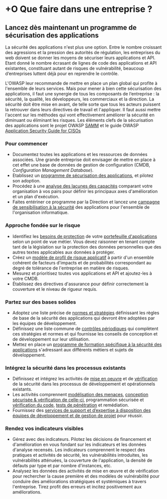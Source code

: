 # +O Que faire dans une entreprise ?

## Lancez dès maintenant un programme de sécurisation des applications

La sécurité des applications n'est plus une option. Entre le nombre croissant des agressions et la pression des autorités de régulation, les entreprises du web doivent se donner les moyens de sécuriser leurs applications et API. Etant donné le nombre écrasant de lignes de code des applications et API existantes, constituant autant de risques de vulnérabilité, beaucoup d‘entreprises luttent déjà pour en reprendre le contrôle. 

L'OWASP leur recommande de mettre en place un plan global qui profite à l'ensemble de leurs services. Mais pour mener à bien cette sécurisation des applications, il faut une synergie de tous les composants de l‘entreprise : la sécurité, la qualité, les développeurs, les commerciaux et la direction. La sécurité doit être mise en avant, de telle sorte que tous les acteurs puissent la retrouver dans leurs directives de travail et l'appliquer. Il faut aussi mettre l'accent sur les méthodes qui vont effectivement améliorer la sécurité en diminuant ou éliminant les risques. Les éléments clefs de la sécurisation des applications sont le projet OWASP [SAMM](https://wiki.owasp.org/index.php/OWASP_SAMM_Project) et le guide OWASP [Application Security Guide for CISOs](https://wiki.owasp.org/index.php/Application_Security_Guide_For_CISOs)

### Pour commencer

* Documentez toutes les applications et les ressources de données associées. Une grande entreprise doit envisager de mettre en place à cet effet une base de données de gestion de configuration (CMDB, _Configuration Management Database_).
* Etablissez un [programme de sécurisation des applications](https://wiki.owasp.org/index.php/SAMM_-_Strategy_&_Metrics_-_1), et pilotez son adoption.
* Procédez à une [analyse des lacunes des capacités](https://wiki.owasp.org/index.php/SAMM_-_Strategy_&_Metrics_-_3) comparant votre organisation à vos pairs pour définir les principaux axes d'amélioration et un plan d'exécution.
* Faites entériner ce programme par la Direction et lancez une [campagne de sensibilisation à la sécurité](https://wiki.owasp.org/index.php/SAMM_-_Education_&_Guidance_-_1) des applications pour l'ensemble de l'organisation informatique.

### Approche fondée sur le risque

* Identifiez les [besoins de protection](https://wiki.owasp.org/index.php/SAMM_-_Strategy_&_Metrics_-_2) de votre [portefeuille d'applications](https://wiki.owasp.org/index.php/SAMM_-_Strategy_&_Metrics_-_2) selon un point de vue métier. Vous devez raisonner en tenant compte tant de la législation sur la protection des données personnelles que des autres textes applicables aux données à protéger.
* Créez un [modèle de profil de risque applicatif](https://wiki.owasp.org/index.php/OWASP_Risk_Rating_Methodology) à partir d'un ensemble cohérent de facteurs d'impacts et de probabilités correspondant au degré de tolérance de l'entreprise en matière de risques.
* Mesurez et prioritisez toutes vos applications et API et ajoutez-les à votre CMDB.
* Établissez des directives d'assurance pour définir correctement la couverture et le niveau de rigueur requis.

### Partez sur des bases solides

* Adoptez une liste précise de [normes et stratégies](https://wiki.owasp.org/index.php/SAMM_-_Policy_&_Compliance_-_2) définissant les règles de base de la sécurité des applications qui devront être adoptées par les équipes de développement.
* Définissez une liste commune de [contrôles périodiques](https://wiki.owasp.org/index.php/OWASP_Security_Knowledge_Framework) qui complètent ces stratégies et normes et qui fournisse les conseils de conception et de développement sur leur utilisation.
* Mettez en place un [programme de formation spécifique à la sécurité des applications](https://wiki.owasp.org/index.php/SAMM_-_Education_&_Guidance_-_2) s'adressant aux différents métiers et sujets de développement.

### Intégrez la sécurité dans les processus existants

* Définissez et intégrez les activités de [mise en oeuvre](https://wiki.owasp.org/index.php/SAMM_-_Construction) et de [vérification](https://wiki.owasp.org/index.php/SAMM_-_Verification) de la sécurité dans les processus de développement et opérationnels existants. 
* Les activités comprennent [modélisation des menaces](https://wiki.owasp.org/index.php/SAMM_-_Threat_Assessment_-_1), [conception sécurisée & vérification de celle-ci](https://wiki.owasp.org/index.php/SAMM_-_Design_Review_-_1), programmation sécurisée et [vérification du code](https://wiki.owasp.org/index.php/SAMM_-_Code_Review_-_1), [tests de pénétration](https://wiki.owasp.org/index.php/SAMM_-_Security_Testing_-_1) et remédiation.
* Fournissez des [services de support et d’expertise à disposition des équipes de développement et de gestion de projet](https://wiki.owasp.org/index.php/SAMM_-_Education_&_Guidance_-_3) pour réussir.

### Rendez vos indicateurs visibles

* Gérez avec des indicateurs. Pilotez les décisions de financement et d'amélioration en vous fondant sur les indicateurs et les données d'analyse recensés. Les indicateurs comprennent le respect des pratiques et activités de sécurité, les vulnérabilités introduites, les vulnérabilités atténuées, la couverture de l'application, la densité de défauts par type et par nombre d'instances, etc.
* Analysez les données des activités de mise en œuvre et de vérification pour rechercher la cause première et des modèles de vulnérabilité pour conduire des améliorations stratégiques et systémiques à travers l'entreprise. Tirez profit des erreurs et incitez positivement aux améliorations.
